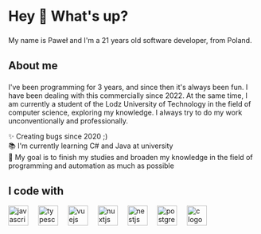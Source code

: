 <h1 align="left">Hey 👋 What's up?</h1>

###

<p align="left">My name is Paweł and I'm a 21 years old software developer, from Poland. </p>

###

<h2 align="left">About me</h2>

###

<p align="left">I've been programming for 3 years, and since then it's always been fun. I have been dealing with this commercially since 2022. At the same time, I am currently a student of the Lodz University of Technology in the field of computer science, exploring my knowledge. I always try to do my work unconventionally and professionally.</p> 
<p align="left">✨ Creating bugs since 2020 ;)<br>📚 I'm currently learning C# and Java at university<br>🎯 My goal is to finish my studies and broaden my knowledge in the field of programming and automation as much as possible</p>

###

<h2 align="left">I code with</h2>

<div align="left">
  <img src="https://cdn.jsdelivr.net/gh/devicons/devicon/icons/javascript/javascript-original.svg" height="40" alt="javascript logo"  />
  <img width="12" />
  <img src="https://cdn.jsdelivr.net/gh/devicons/devicon/icons/typescript/typescript-original.svg" height="40" alt="typescript logo"  />
   <img width="12" />
  <img src="https://cdn.jsdelivr.net/gh/devicons/devicon/icons/vuejs/vuejs-original.svg" height="40" alt="vuejs logo"  />
  <img width="12" />
  <img src="https://cdn.jsdelivr.net/gh/devicons/devicon/icons/nuxtjs/nuxtjs-original.svg" height="40" alt="nuxtjs logo"  />
  <img width=12 />
  <img src="https://cdn.jsdelivr.net/gh/devicons/devicon@latest/devicon.min.css" height="40" alt="nestjs logo"  />
  <img width="12" />
  <img src="https://cdn.jsdelivr.net/gh/devicons/devicon/icons/postgresql/postgresql-original.svg" height="40" alt="postgresql logo"  />
  <img width="12" />
  <img src="https://cdn.jsdelivr.net/gh/devicons/devicon/icons/c/c-original.svg" height="40" alt="c logo"  />
 
</div>

###
